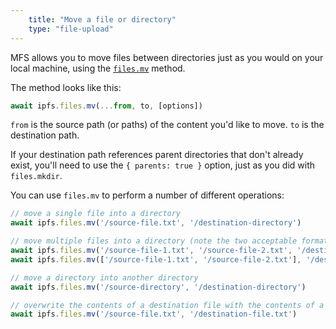 ```yaml
---
    title: "Move a file or directory"
    type: "file-upload"
---
```


MFS allows you to move files between directories just as you would on your local machine, using the [`files.mv`](https://github.com/ipfs/interface-js-ipfs-core/blob/master/SPEC/FILES.md#filesmv) method.

The method looks like this:

```js
await ipfs.files.mv(...from, to, [options])
```

`from` is the source path (or paths) of the content you'd like to move. `to` is the destination path.

If your destination path references parent directories that don't already exist, you'll need to use the `{ parents: true }` option, just as you did with `files.mkdir`.

You can use `files.mv` to perform a number of different operations:

```js
// move a single file into a directory
await ipfs.files.mv('/source-file.txt', '/destination-directory')

// move multiple files into a directory (note the two acceptable formats)
await ipfs.files.mv('/source-file-1.txt', '/source-file-2.txt', '/destination-directory')
await ipfs.files.mv(['/source-file-1.txt', '/source-file-2.txt'], '/destination-directory')

// move a directory into another directory
await ipfs.files.mv('/source-directory', '/destination-directory')

// overwrite the contents of a destination file with the contents of a source file
await ipfs.files.mv('/source-file.txt', '/destination-file.txt')
```
